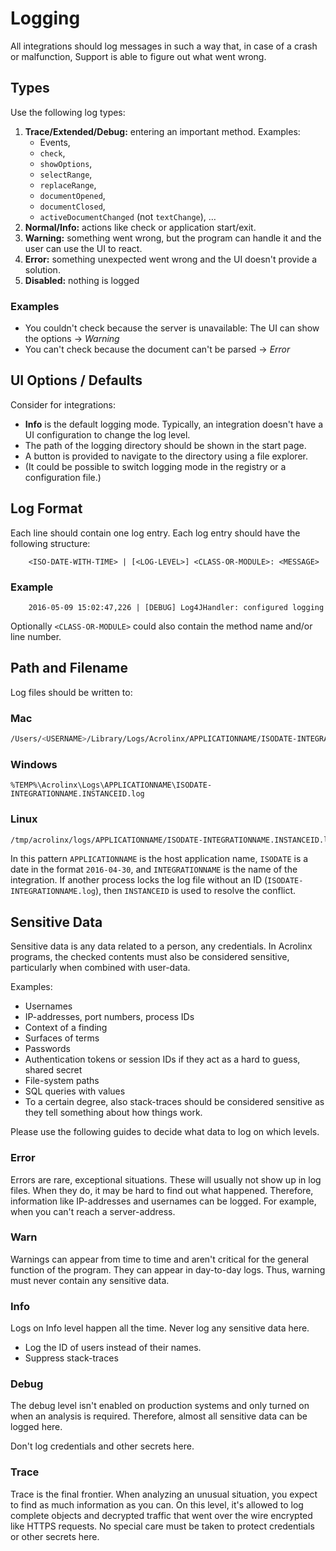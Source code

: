 # Logging

All integrations should log messages in such a way that, in case of a crash or malfunction,
Support is able to figure out what went wrong.

## Types

Use the following log types:

1. **Trace/Extended/Debug:** entering an important method. Examples:
    * Events,
    * `check`,
    * `showOptions`,
    * `selectRange`,
    * `replaceRange`,
    * `documentOpened`,
    * `documentClosed`,
    * `activeDocumentChanged` (not `textChange`), …
2. **Normal/Info:** actions like check or application start/exit.
3. **Warning:** something went wrong, but the program can handle it and the user can use the UI to react.
4. **Error:** something unexpected went wrong and the UI doesn't provide a solution.
5. **Disabled:** nothing is logged

### Examples

* You couldn't check because the server is unavailable: The UI can show the options → *Warning*
* You can't check because the document can't be parsed → *Error*

## UI Options / Defaults

Consider for integrations:

* **Info** is the default logging mode. Typically, an integration doesn't have a UI configuration to change the log level.
* The path of the logging directory should be shown in the start page.
* A button is provided to navigate to the directory using a file explorer.
* (It could be possible to switch logging mode in the registry or a configuration file.)

## Log Format

Each line should contain one log entry. Each log entry should have the following structure:

```text
    <ISO-DATE-WITH-TIME> | [<LOG-LEVEL>] <CLASS-OR-MODULE>: <MESSAGE>
```

### Example

```text
    2016-05-09 15:02:47,226 | [DEBUG] Log4JHandler: configured logging
```

Optionally `<CLASS-OR-MODULE>` could also contain the method name and/or line number.

## Path and Filename

Log files should be written to:

### Mac

```bash
/Users/<USERNAME>/Library/Logs/Acrolinx/APPLICATIONNAME/ISODATE-INTEGRATIONNAME.INSTANCEID.log
```

### Windows

```batch
%TEMP%\Acrolinx\Logs\APPLICATIONNAME\ISODATE-INTEGRATIONNAME.INSTANCEID.log
```

### Linux

```bash
/tmp/acrolinx/logs/APPLICATIONNAME/ISODATE-INTEGRATIONNAME.INSTANCEID.log
```

In this pattern `APPLICATIONNAME` is the host application name,
`ISODATE` is a date in the format `2016-04-30`, and `INTEGRATIONNAME` is the name of the integration.
If another process locks the log file without an ID (`ISODATE-INTEGRATIONNAME.log`),
then `INSTANCEID` is used to resolve the conflict.

## Sensitive Data

Sensitive data is any data related to a person, any credentials. In
Acrolinx programs, the checked contents must also be considered
sensitive, particularly when combined with user-data.

Examples:

* Usernames
* IP-addresses, port numbers, process IDs
* Context of a finding
* Surfaces of terms
* Passwords
* Authentication tokens or session IDs if they act as a hard to guess, shared secret
* File-system paths
* SQL queries with values
* To a certain degree, also stack-traces should be considered
  sensitive as they tell something about how things work.

Please use the following guides to decide what data to log on which levels.

### Error

Errors are rare, exceptional situations. These will usually not show
up in log files. When they do, it may be hard to find out what
happened. Therefore, information like IP-addresses and usernames can
be logged. For example, when you can't reach a server-address.

### Warn

Warnings can appear from time to time and aren't critical for the
general function of the program. They can appear in day-to-day
logs. Thus, warning must never contain any sensitive data.

### Info

Logs on Info level happen all the time.  Never log any sensitive data
here.

* Log the ID of users instead of their names.
* Suppress stack-traces

### Debug

The debug level isn't enabled on production systems and only turned
on when an analysis is required. Therefore, almost all sensitive data
can be logged here.

Don't log credentials and other secrets here.

### Trace

Trace is the final frontier. When analyzing an unusual situation, you
expect to find as much information as you can. On this level, it's
allowed to log complete objects and decrypted traffic that went over
the wire encrypted like HTTPS requests.  No special care must be taken
to protect credentials or other secrets here.

